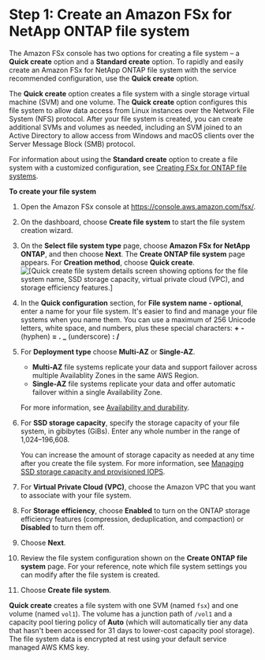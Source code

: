 # Step 1: Create an Amazon FSx for NetApp ONTAP file system<a name="getting-started-step1"></a>

The Amazon FSx console has two options for creating a file system – a **Quick create** option and a **Standard create** option\. To rapidly and easily create an Amazon FSx for NetApp ONTAP file system with the service recommended configuration, use the **Quick create** option\.

The **Quick create** option creates a file system with a single storage virtual machine \(SVM\) and one volume\. The **Quick create** option configures this file system to allow data access from Linux instances over the Network File System \(NFS\) protocol\. After your file system is created, you can create additional SVMs and volumes as needed, including an SVM joined to an Active Directory to allow access from Windows and macOS clients over the Server Message Block \(SMB\) protocol\. 

For information about using the **Standard create** option to create a file system with a customized configuration, see [Creating FSx for ONTAP file systems](managing-file-systems.md#creating-file-systems)\.

**To create your file system**

1. Open the Amazon FSx console at [https://console\.aws\.amazon\.com/fsx/](https://console.aws.amazon.com/fsx/)\.

1. On the dashboard, choose **Create file system** to start the file system creation wizard\.

1. On the **Select file system type** page, choose **Amazon FSx for NetApp ONTAP**, and then choose **Next**\. The **Create ONTAP file system** page appears\. For **Creation method**, choose **Quick create**\.  
![\[Quick create file system details screen showing options for the file system name, SSD storage capacity, virtual private cloud (VPC), and storage efficiency features.\]](http://docs.aws.amazon.com/fsx/latest/ONTAPGuide/images/create-ontap-fs-quick.png)

1. In the **Quick configuration** section, for **File system name \- optional**, enter a name for your file system\. It's easier to find and manage your file systems when you name them\. You can use a maximum of 256 Unicode letters, white space, and numbers, plus these special characters: **\+** **\-** \(hyphen\) **=** **\.** **\_** \(underscore\) **:** **/**

1. For **Deployment type** choose **Multi\-AZ** or **Single\-AZ**\. 
   +  **Multi\-AZ** file systems replicate your data and support failover across multiple Availablity Zones in the same AWS Region\. 
   + **Single\-AZ** file systems replicate your data and offer automatic failover within a single Availability Zone\. 

    For more information, see [Availability and durability](high-availability-AZ.md)\.

1. For **SSD storage capacity**, specify the storage capacity of your file system, in gibibytes \(GiBs\)\. Enter any whole number in the range of 1,024–196,608\.

   You can increase the amount of storage capacity as needed at any time after you create the file system\. For more information, see [Managing SSD storage capacity and provisioned IOPS](managing-storage-capacity.md)\.

1. For **Virtual Private Cloud \(VPC\)**, choose the Amazon VPC that you want to associate with your file system\.

1. For **Storage efficiency**, choose **Enabled** to turn on the ONTAP storage efficiency features \(compression, deduplication, and compaction\) or **Disabled** to turn them off\.

1. Choose **Next**\.

1. Review the file system configuration shown on the **Create ONTAP file system** page\. For your reference, note which file system settings you can modify after the file system is created\.

1. Choose **Create file system**\.

**Quick create** creates a file system with one SVM \(named `fsx`\) and one volume \(named `vol1`\)\. The volume has a junction path of `/vol1` and a capacity pool tiering policy of **Auto** \(which will automatically tier any data that hasn't been accessed for 31 days to lower\-cost capacity pool storage\)\. The file system data is encrypted at rest using your default service managed AWS KMS key\.